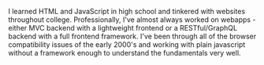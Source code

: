 I learned HTML and JavaScript in high school and tinkered with websites throughout college. Professionally, I've almost always worked on webapps - either MVC backend with a lightweight frontend or a RESTful/GraphQL backend with a full frontend framework. I've been through all of the browser compatibility issues of the early 2000's and working with plain javascript without a framework enough to understand the fundamentals very well.
